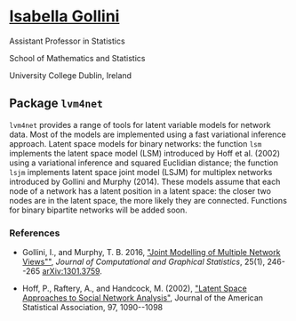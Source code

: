 [Isabella Gollini](https://sites.google.com/site/isabellagollini/)
========================================================

Assistant Professor in Statistics

School of Mathematics and Statistics

University College Dublin, Ireland


Package `lvm4net`
------------------
`lvm4net` provides a range of tools for latent variable models for network data. Most of the models are implemented using a fast variational inference approach.
Latent space models for binary networks: the function `lsm` implements the latent space model (LSM) introduced by  Hoff et al. (2002) using a variational inference and squared Euclidian distance; the function
`lsjm` implements latent space joint model (LSJM) for multiplex networks introduced by Gollini and Murphy (2014).
These models assume that each node of a network has a latent position
in a latent space: the closer two nodes are in the latent space, the more likely
they are connected.
Functions for binary bipartite networks will be added soon.

### References 
- Gollini, I., and Murphy, T. B. 2016, ["Joint Modelling of Multiple Network Views""](http://www.tandfonline.com/doi/abs/10.1080/10618600.2014.978006#.VJGM9GSsW0c), *Journal of Computational and Graphical Statistics*, 25(1), 246--265 [arXiv:1301.3759](http://arxiv.org/abs/1301.3759).

- Hoff, P., Raftery, A., and Handcock, M. (2002), ["Latent Space Approaches to Social Network Analysis"](https://www.stat.washington.edu/raftery/Research/PDF/hoff2002.pdf), Journal of the American Statistical Association, 97, 1090--1098
